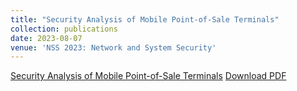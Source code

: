 ```yaml
---
title: "Security Analysis of Mobile Point-of-Sale Terminals"
collection: publications
date: 2023-08-07
venue: 'NSS 2023: Network and System Security'
---
```


[Security Analysis of Mobile Point-of-Sale Terminals](https://link.springer.com/chapter/10.1007/978-3-031-39828-5_20) [Download PDF](http://Mahshidmehr.github.io/files/mPoS.pdf)
